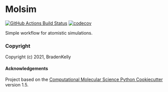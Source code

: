 Molsim
==============================
[//]: # (Badges)
[![GitHub Actions Build Status](https://github.com/REPLACE_WITH_OWNER_ACCOUNT/Molsim_workflow/workflows/CI/badge.svg)](https://github.com/REPLACE_WITH_OWNER_ACCOUNT/Molsim_workflow/actions?query=workflow%3ACI)
[![codecov](https://codecov.io/gh/REPLACE_WITH_OWNER_ACCOUNT/Molsim/branch/master/graph/badge.svg)](https://codecov.io/gh/REPLACE_WITH_OWNER_ACCOUNT/Molsim/branch/master)


Simple workflow for atomistic simulations.

### Copyright

Copyright (c) 2021, BradenKelly


#### Acknowledgements
 
Project based on the 
[Computational Molecular Science Python Cookiecutter](https://github.com/molssi/cookiecutter-cms) version 1.5.
